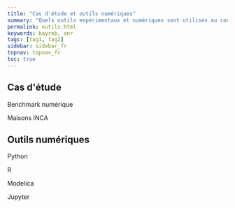 ```yaml
---
title: "Cas d'étude et outils numériques"
summary: "Quels outils expérimentaux et numériques sont utilisés au cours du projet"
permalink: outils.html
keywords: bayreb, anr
tags: [tag1, tag2]
sidebar: sidebar_fr
topnav: topnav_fr
toc: true
---
```


## Cas d'étude

Benchmark numérique

Maisons INCA

## Outils numériques

Python

R

Modelica

Jupyter
